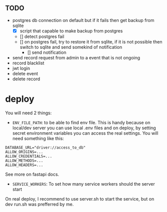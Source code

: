 ## TODO
- postgres db connection on default but if it fails then get backup from sqlite
    - [x] script that capable to make backup from postgres
    - [] detect postgres fail
    - [] on postgres fail, try to restore it from sqlite, if it is not possible then switch to sqlite and send somekind of notification
        - [] send notification 
- send record request from admin to a event that is not ongoing
- record blacklist
- jwt login
- delete event
- delete record


# deploy
You will need 2 things: 
- `ENV_FILE_PATH`: to be able to find env file. This is handy because on local/dev server you can use local .env files and on deploy, by setting secret environment variables you can access the real settings.
You will need something like this:
```
DATABASE_URL="driver://access_to_db"
ALLOW_ORIGINS=...
ALLOW_CREDENTIALS=...
ALLOW_METHODS=...
ALLOW_HEADERS=...
```
See more on fastapi docs.
- `SERVICE_WORKERS`: To set how many service workers should the server start

On real deploy, I recommend to use server.sh to start the service, but on dev run.sh was prefferred by me.
